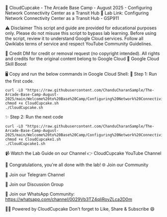 
🍩 CloudCupcake - The Arcade Base Camp - August 2025 - Configuring Network Connectivity Center as a Transit Hub
🔗 Lab Link:
Configuring Network Connectivity Center as a Transit Hub - GSP911

⚠️ Disclaimer
This script and guide are provided for educational purposes only. Please do not misuse this script to bypass lab learning.
Before using the script, review it to understand Google Cloud services. Follow all Qwiklabs terms of service and respect YouTube Community Guidelines.

📜 Credit
DM for credit or removal request (no copyright intended).
All rights and credits for the original content belong to Google Cloud
🔗 Google Cloud Skill Boost

🖥️ Copy and run the below commands in Google Cloud Shell:
📌 Step 1: Run the first code.
```
curl -LO "https://raw.githubusercontent.com/ChanduCharanSample/The-Arcade-Base-Camp-August-2025/main/Welcome%20to%20Base%20Camp/Configuring%20Network%20Connectivity%20Center%20as%20a%20Transit%20Hub/CloudCupcake.sh"
chmod +x CloudCupcake.sh
./CloudCupcake.sh
```

✨ Step 2: Run the next code
```
curl -LO "https://raw.githubusercontent.com/ChanduCharanSample/The-Arcade-Base-Camp-August-2025/main/Welcome%20to%20Base%20Camp/Configuring%20Network%20Connectivity%20Center%20as%20a%20Transit%20Hub/CloudCupcake1.sh"
chmod +x CloudCupcake1.sh
./CloudCupcake1.sh
``` 
📹 Watch the Lab Guide on our Channel
👉 CloudCupcake YouTube Channel

🎉 Congratulations, you're all done with the lab!
🌐 Join our Community

📢 Join our Telegram Channel

💬 Join our Discussion Group

🤝 Join our WhatsApp Community: https://whatsapp.com/channel/0029Vb3TZ4qIiRovZLca2D0m

👨‍💻 Powered by CloudCupcake
Don't forget to Like, Share & Subscribe 😄
